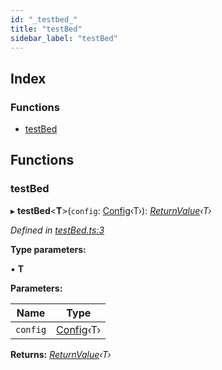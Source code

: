 ```yaml
---
id: "_testbed_"
title: "testBed"
sidebar_label: "testBed"
---
```


## Index

### Functions

* [testBed](_testbed_.md#testbed)

## Functions

###  testBed

▸ **testBed**<**T**>(`config`: [Config](../interfaces/_createapp_.config.md)‹T›): *[ReturnValue](../interfaces/_createapp_.returnvalue.md)‹T›*

*Defined in [testBed.ts:3](https://github.com/unadlib/reactant/blob/93937ba/packages/reactant/src/testBed.ts#L3)*

**Type parameters:**

▪ **T**

**Parameters:**

Name | Type |
------ | ------ |
`config` | [Config](../interfaces/_createapp_.config.md)‹T› |

**Returns:** *[ReturnValue](../interfaces/_createapp_.returnvalue.md)‹T›*
